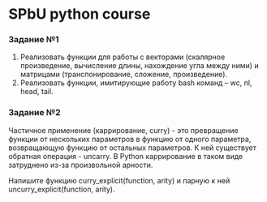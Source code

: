 # SPbU python course

### Задание №1

1. Реализовать функции для работы с векторами (скалярное произведение, вычисление длины, нахождение угла между ними)
   и матрицами (транспонирование, сложение, произведение).
2. Реализовать функции, имитирующие работу bash команд – wc, nl, head, tail.

### Задание №2

Частичное применение (каррирование, curry) - это превращение функции от нескольких параметров в функцию от одного
параметра, возвращающую функцию от остальных параметров. К ней существует обратная операция - uncarry. В Python
каррирование в таком виде затруднено из-за произвольной арности.

Напишите функцию curry_explicit(function, arity) и парную к ней uncurry_explicit(function, arity).

